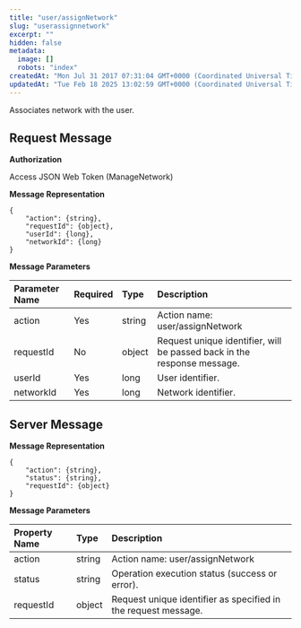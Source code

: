 ```yaml
---
title: "user/assignNetwork"
slug: "userassignnetwork"
excerpt: ""
hidden: false
metadata: 
  image: []
  robots: "index"
createdAt: "Mon Jul 31 2017 07:31:04 GMT+0000 (Coordinated Universal Time)"
updatedAt: "Tue Feb 18 2025 13:02:59 GMT+0000 (Coordinated Universal Time)"
---
```

Associates network with the user.

## Request Message

**Authorization**

Access JSON Web Token (ManageNetwork)

**Message Representation**

```text
{
    "action": {string},
    "requestId": {object},
    "userId": {long},
    "networkId": {long}
}
```

**Message Parameters**

| Parameter Name | Required | Type   | Description                                                             |
| :------------- | :------- | :----- | :---------------------------------------------------------------------- |
| action         | Yes      | string | Action name: user/assignNetwork                                         |
| requestId      | No       | object | Request unique identifier, will be passed back in the response message. |
| userId         | Yes      | long   | User identifier.                                                        |
| networkId      | Yes      | long   | Network identifier.                                                     |

## Server Message

**Message Representation**

```text
{
    "action": {string},
    "status": {string},
    "requestId": {object}
}
```

**Message Parameters**

| Property Name | Type   | Description                                                    |
| :------------ | :----- | :------------------------------------------------------------- |
| action        | string | Action name: user/assignNetwork                                |
| status        | string | Operation execution status (success or error).                 |
| requestId     | object | Request unique identifier as specified in the request message. |
